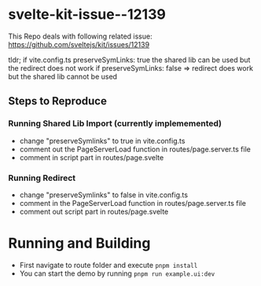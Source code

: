 # svelte-kit-issue--12139
This Repo deals with following related issue:  https://github.com/sveltejs/kit/issues/12139


tldr; if vite.config.ts preserveSymLinks: true the shared lib can be used but the redirect does not work if  preserveSymLinks: false => redirect does work but the shared lib cannot be used

## Steps to Reproduce

### Running Shared Lib Import (currently implememented)

- change "preserveSymlinks" to true in vite.config.ts
- comment out the  PageServerLoad function in routes/page.server.ts file
- comment in  script part in routes/page.svelte


### Running Redirect 
- change "preserveSymlinks" to false in vite.config.ts
- comment in the  PageServerLoad function in routes/page.server.ts file
- comment out script part in routes/page.svelte


# Running and Building

- First navigate to route folder and execute `pnpm install`
- You can start the demo by running `pnpm run example.ui:dev`
